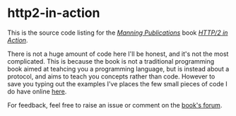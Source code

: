 # http2-in-action

This is the source code listing for the [*Manning Publications*](https://www.manning.com) book [*HTTP/2 in Action*](https://www.manning.com/books/http2-in-action).

There is not a huge amount of code here I'll be honest, and it's not the most complicated. This is because the book is not a traditional programming book aimed at teahcing you a programming language, but is instead about a protocol, and aims to teach you concepts rather than code. However to save you typing out the examples I've places the few small pieces of code I do have online [here](https://github.com/bazzadp/http2-in-action).

For feedback, feel free to raise an issue or comment on the [book's forum](https://forums.manning.com/forums/http2-in-action).